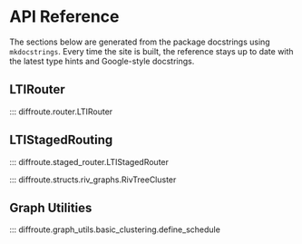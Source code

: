 # API Reference

The sections below are generated from the package docstrings using
`mkdocstrings`. Every time the site is built, the reference stays up to
date with the latest type hints and Google-style docstrings.

## LTIRouter

::: diffroute.router.LTIRouter

## LTIStagedRouting

::: diffroute.staged_router.LTIStagedRouter

::: diffroute.structs.riv_graphs.RivTreeCluster

## Graph Utilities

::: diffroute.graph_utils.basic_clustering.define_schedule

